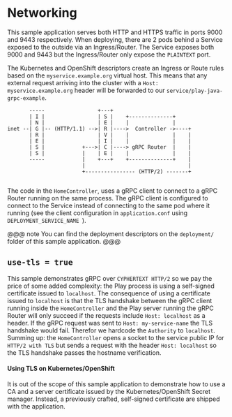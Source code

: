 # Networking

This sample application serves both HTTP and HTTPS traffic in ports 9000 and 9443 respectively.
When deploying, there are 2 pods behind a Service exposed to the outside via an Ingress/Router. The
Service exposes both 9000 and 9443 but the Ingress/Router only expose the `PLAINTEXT` port. 

The Kubernetes and OpenShift descriptors create an Ingress or Route rules based on the
`myservice.example.org` virtual host. This means that any external request arriving into 
the cluster with a `Host: myservice.example.org` header will be forwarded to our 
`service/play-java-grpc-example`.


```
       -----                 +---+               
       | I |                 | S |    +--------------+
       | N |                 | E |    |              |
inet --| G |-- (HTTP/1.1) -->| R |---->  Controller ->----+
       | R |                 | V |    |              |    |
       | E |                 | I |    |              |    |
       | S |            +--->| C |----> gRPC Router  |    |
       | S |            |    | E |    |              |    |
       -----            |    +---+    +--------------+    |
                        |                                 |
                        +---------------- (HTTP/2) -------+
                
```


The code in the `HomeController`, uses a gRPC client to connect to a gRPC Router running on 
the same process. The gRPC client is configured to connect to the Service instead of connecting 
to the same pod where it running (see the client configuration in `application.conf` using 
`DEPLOYMENT_SERVICE_NAME `). 

@@@ note
You can find the deployment descriptors on the `deployment/` folder of this sample application.
@@@

## `use-tls = true`

This sample demonstrates gRPC over `CYPHERTEXT HTTP/2` so we pay the price of 
some added complexity: the Play process is using a self-signed certificate issued to 
`localhost`. The consequence of using a certificate issued to `localhost` is that the TLS handshake between the gRPC client 
running inside the `HomeController` and the Play server running the gRPC Router will only 
succeed if the requests include `Host: localhost` as a header. If the gRPC request was sent to 
`Host: my-service-name` the TLS handshake would fail. Therefor we hardcode the `Authority` 
to `localhost`. Summing up: the `HomeController` opens a socket to the service public IP 
for `HTTP/2 with TLS` but sends a request with the header `Host: localhost` so the TLS handshake 
passes the hostname verification.     

#### Using TLS on Kubernetes/OpenShift

It is out of the scope of this sample application to demonstrate how to use a CA and 
a server certificate issued by the Kubernetes/OpenShift Secret manager. Instead, a 
previously crafted, self-signed certificate are shipped with the application.
